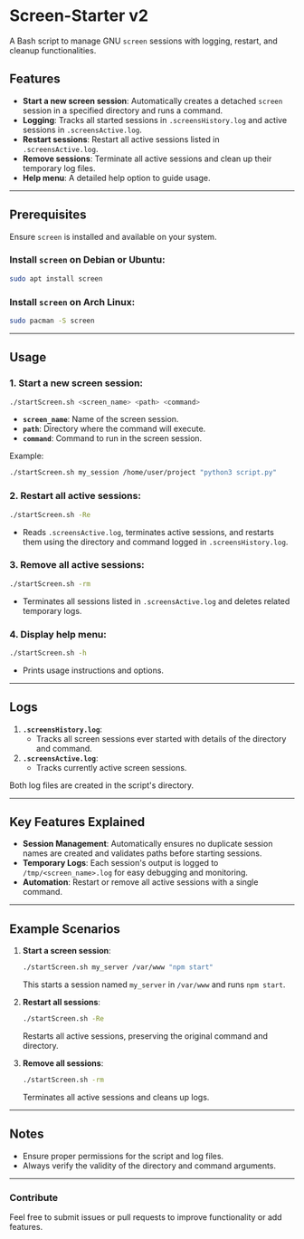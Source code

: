 # Screen-Starter v2

A Bash script to manage GNU `screen` sessions with logging, restart, and cleanup functionalities.

## Features
- **Start a new screen session**:
  Automatically creates a detached `screen` session in a specified directory and runs a command.
- **Logging**:
  Tracks all started sessions in `.screensHistory.log` and active sessions in `.screensActive.log`.
- **Restart sessions**:
  Restart all active sessions listed in `.screensActive.log`.
- **Remove sessions**:
  Terminate all active sessions and clean up their temporary log files.
- **Help menu**:
  A detailed help option to guide usage.

---

## Prerequisites
Ensure `screen` is installed and available on your system.

### Install `screen` on Debian or Ubuntu:
```sh
sudo apt install screen
```

### Install `screen` on Arch Linux:
```sh
sudo pacman -S screen
```

---

## Usage
### 1. Start a new screen session:
```sh
./startScreen.sh <screen_name> <path> <command>
```
- **`screen_name`**: Name of the screen session.
- **`path`**: Directory where the command will execute.
- **`command`**: Command to run in the screen session.

Example:
```sh
./startScreen.sh my_session /home/user/project "python3 script.py"
```

### 2. Restart all active sessions:
```sh
./startScreen.sh -Re
```
- Reads `.screensActive.log`, terminates active sessions, and restarts them using the directory and command logged in `.screensHistory.log`.

### 3. Remove all active sessions:
```sh
./startScreen.sh -rm
```
- Terminates all sessions listed in `.screensActive.log` and deletes related temporary logs.

### 4. Display help menu:
```sh
./startScreen.sh -h
```
- Prints usage instructions and options.

---

## Logs
1. **`.screensHistory.log`**:
   - Tracks all screen sessions ever started with details of the directory and command.
2. **`.screensActive.log`**:
   - Tracks currently active screen sessions.

Both log files are created in the script's directory.

---

## Key Features Explained
- **Session Management**:
  Automatically ensures no duplicate session names are created and validates paths before starting sessions.
- **Temporary Logs**:
  Each session's output is logged to `/tmp/<screen_name>.log` for easy debugging and monitoring.
- **Automation**:
  Restart or remove all active sessions with a single command.

---

## Example Scenarios
1. **Start a screen session**:
   ```sh
   ./startScreen.sh my_server /var/www "npm start"
   ```
   This starts a session named `my_server` in `/var/www` and runs `npm start`.

2. **Restart all sessions**:
   ```sh
   ./startScreen.sh -Re
   ```
   Restarts all active sessions, preserving the original command and directory.

3. **Remove all sessions**:
   ```sh
   ./startScreen.sh -rm
   ```
   Terminates all active sessions and cleans up logs.

---

## Notes
- Ensure proper permissions for the script and log files.
- Always verify the validity of the directory and command arguments.

---

### Contribute
Feel free to submit issues or pull requests to improve functionality or add features.

